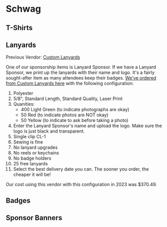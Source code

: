 # Schwag

## T-Shirts

## Lanyards

Previous Vendor: [Custom Lanyards](https://www.customlanyard.net/)

One of our sponsorship items is Lanyard Sponsor. If we have a Lanyard Sponsor, we print up the lanyards with their name and logo. It's a fairly sought-after item as many attendees keep their badges. [We've ordered from Custom Lanyards here](https://www.customlanyard.net/lanyards/custom-dye-sublimation-lanyards) with the following configuration:

1. Polyester
2. 5/8", Standard Length, Standard Quality, Laser Print
3. Quanities:
    * 400 Light Green (to indicate photographs are okay)
    * 50 Red (to indicate photos are NOT okay)
    * 50 Yellow (to indicate to ask before taking a photo)
4. Enter the Lanyard Sponsor's name and upload the logo. Make sure the logo is just black and transparent.
5. Single clip CL-1
6. Sewing is fine
7. No lanyard upgrades
8. No reels or keychains
9. No badge holders
10. 25 free lanyards
11. Select the best delivery date you can. The sooner you order, the cheaper it will be!

Our cost using this vendor with this configuration in 2023 was $370.49.

## Badges



## Sponsor Banners
